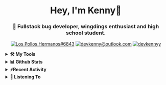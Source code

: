 <div align="center">
<h1> Hey, I'm Kenny👋 </h1>
<h3> 🐛 Fullstack bug developer, wingdings enthusiast and high school student. </h3>

[![Los Pollos Hermanos#6843](https://img.shields.io/badge/Los_Pollos_Hermanos%236843-5865F2?logo=discord&logoColor=ffffff)](https://discordapp.com/users/717974888844886117)
[![devkenny@outlook.com](https://img.shields.io/badge/devkenny%40outlook.com-0078d4?logo=Microsoft+Outlook&logoColor=ffffff)](mailto:devkenny@outlook.com)
[![devkennyy](https://img.shields.io/badge/devkennyy-181717?logo=github&logoColor=ffffff)](https://github.com/devkennyy)

</div>
<details>
 <summary> <b>🛠️ My Tools</b></summary>

[![My Skills](https://skillicons.dev/icons?i=js,ts,git,html,css,jquery,react,vscode,nodejs&perline=3)](https://skillicons.dev)
</details>

<details>
 <summary> <b>📊 Github Stats</b></summary>
  <br/>
  
[![GitHub Streak](https://github-readme-streak-stats.herokuapp.com?user=devkennyy&theme=dark&hide_border=true&date_format=M%20j%5B%2C%20Y%5D)](https://git.io/streak-stats)

![My GitHub stats](https://github-readme-stats.vercel.app/api?username=devkennyy&theme=slateorange&show_icons=true&title_color=f58804&hide_border=true&bg_color=101414&hide_title=true&count_private=true)
</details>

<details>
 <summary><b>⚡Recent Activity</b></summary>
 
 <!--START_SECTION:activity-->
1. ❗️ Opened issue [#9](https://github.com/nathanielop/achievements/issues/9) in [nathanielop/achievements](https://github.com/nathanielop/achievements)
2. 🗣 Commented on [#156](https://github.com/devkennyy/rungeon/issues/156) in [devkennyy/rungeon](https://github.com/devkennyy/rungeon)
3. 🎉 Merged PR [#155](https://github.com/devkennyy/rungeon/pull/155) in [devkennyy/rungeon](https://github.com/devkennyy/rungeon)
4. ❗️ Closed issue [#150](https://github.com/devkennyy/rungeon/issues/150) in [devkennyy/rungeon](https://github.com/devkennyy/rungeon)
5. 🗣 Commented on [#150](https://github.com/devkennyy/rungeon/issues/150) in [devkennyy/rungeon](https://github.com/devkennyy/rungeon)
6. 🎉 Merged PR [#152](https://github.com/devkennyy/rungeon/pull/152) in [devkennyy/rungeon](https://github.com/devkennyy/rungeon)
7. 🎉 Merged PR [#1](https://github.com/devkennyy/discord-reimagined/pull/1) in [devkennyy/discord-reimagined](https://github.com/devkennyy/discord-reimagined)
8. 💪 Opened PR [#1](https://github.com/devkennyy/discord-reimagined/pull/1) in [devkennyy/discord-reimagined](https://github.com/devkennyy/discord-reimagined)
9. 🎉 Merged PR [#151](https://github.com/devkennyy/rungeon/pull/151) in [devkennyy/rungeon](https://github.com/devkennyy/rungeon)
10. ❗️ Opened issue [#150](https://github.com/devkennyy/rungeon/issues/150) in [devkennyy/rungeon](https://github.com/devkennyy/rungeon)
 <!--END_SECTION:activity-->
</details>

<details>
 <summary> <b>🎵 Listening To</b></summary>

 [![spotify-github-profile](https://spotify-github-profile.vercel.app/api/view?uid=zlnzp9s24yxie6ao0me0sksfd&cover_image=true&theme=default&bar_color_cover=false&bar_color=fb8c04)](https://github.com/kittinan/spotify-github-profile)

 </details>


